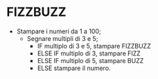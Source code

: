 # FIZZBUZZ

- Stampare i numeri da 1 a 100;
    - Segnare multipli di 3 e 5;
        - IF multiplo di 3 e 5, stampare FIZZBUZZ
        - ELSE IF multiplo di 3, stampare FIZZ
        - ELSE IF multiplo di 5, stampare BUZZ
        - ELSE stampare il numero.